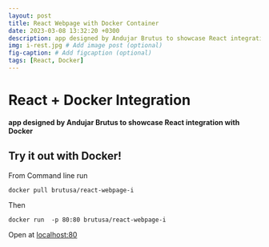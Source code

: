 ```yaml
---
layout: post
title: React Webpage with Docker Container
date: 2023-03-08 13:32:20 +0300
description: app designed by Andujar Brutus to showcase React integration with Docker
img: i-rest.jpg # Add image post (optional)
fig-caption: # Add figcaption (optional)
tags: [React, Docker]
---
```


# React + Docker Integration
**app designed by Andujar Brutus to showcase React integration with Docker**

## Try it out with Docker!

From Command line run
```
docker pull brutusa/react-webpage-i
```

Then

```
docker run  -p 80:80 brutusa/react-webpage-i
```

Open at
[localhost:80](http://localhost:80)
